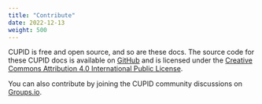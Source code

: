 ```yaml
---
title: "Contribute"
date: 2022-12-13
weight: 500
---
```


CUPID is free and open source, and so are these docs. The source code for these CUPID docs is available on [GitHub][] and is licensed under the 
[Creative Commons Attribution 4.0 International Public License][cc].

You can also contribute by joining the CUPID community discussions on [Groups.io][groups].

[GitHub]: https://github.com/cupiddev/website
[cc]: https://creativecommons.org/licenses/by/4.0/legalcode
[groups]: https://groups.io/g/cupid-joyful-code
